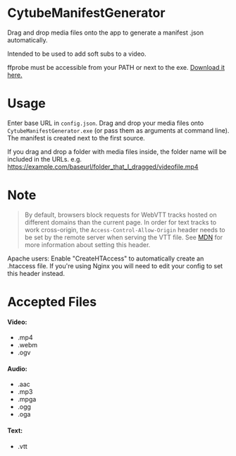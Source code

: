 # CytubeManifestGenerator

Drag and drop media files onto the app to generate a manifest .json automatically.

Intended to be used to add soft subs to a video.

ffprobe must be accessible from your PATH or next to the exe. [Download it here.](https://ffmpeg.org/download.html)

# Usage

Enter base URL in `config.json`.
Drag and drop your media files onto `CytubeManifestGenerator.exe` (or pass them as arguments at command line).
The manifest is created next to the first source.

If you drag and drop a folder with media files inside, the folder name will be included in the URLs.
e.g. https://example.com/baseurl/folder_that_I_dragged/videofile.mp4

# Note

> By default, browsers block requests for WebVTT tracks hosted on different domains than the current page.
> In order for text tracks to work cross-origin, the `Access-Control-Allow-Origin` header needs to be set by the remote server when serving the VTT file.
> See [MDN](https://developer.mozilla.org/en-US/docs/Web/HTTP/Headers/Access-Control-Allow-Origin) for more information about setting this header.

Apache users: Enable "CreateHTAccess" to automatically create an .htaccess file. If you're using Nginx you will need to edit your config to set this header instead.

# Accepted Files

#### Video:
* .mp4
* .webm
* .ogv

#### Audio:
* .aac
* .mp3
* .mpga
* .ogg
* .oga

#### Text:
* .vtt